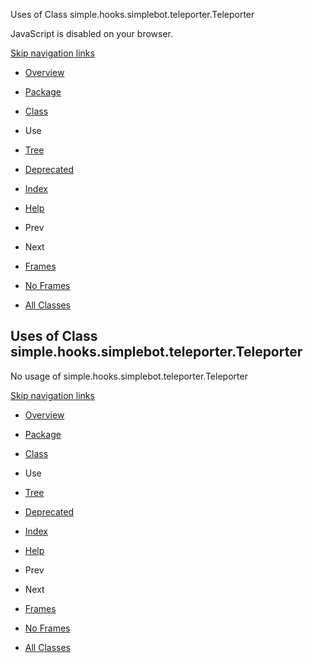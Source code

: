 Uses of Class simple.hooks.simplebot.teleporter.Teleporter   <!-- try { if (location.href.indexOf('is-external=true') == -1) { parent.document.title="Uses of Class simple.hooks.simplebot.teleporter.Teleporter"; } } catch(err) { } //-->

JavaScript is disabled on your browser.

[Skip navigation links](#skip.navbar.top "Skip navigation links")

*   [Overview](../../../../../overview-summary.html)
*   [Package](../package-summary.html)
*   [Class](../../../../../simple/hooks/simplebot/teleporter/Teleporter.html "class in simple.hooks.simplebot.teleporter")
*   Use
*   [Tree](../package-tree.html)
*   [Deprecated](../../../../../deprecated-list.html)
*   [Index](../../../../../index-files/index-1.html)
*   [Help](../../../../../help-doc.html)

*   Prev
*   Next

*   [Frames](../../../../../index.html?simple/hooks/simplebot/teleporter/class-use/Teleporter.html)
*   [No Frames](Teleporter.html)

*   [All Classes](../../../../../allclasses-noframe.html)

<!-- allClassesLink = document.getElementById("allclasses\_navbar\_top"); if(window==top) { allClassesLink.style.display = "block"; } else { allClassesLink.style.display = "none"; } //-->

Uses of Class  
simple.hooks.simplebot.teleporter.Teleporter
------------------------------------------------------------

No usage of simple.hooks.simplebot.teleporter.Teleporter

[Skip navigation links](#skip.navbar.bottom "Skip navigation links")

*   [Overview](../../../../../overview-summary.html)
*   [Package](../package-summary.html)
*   [Class](../../../../../simple/hooks/simplebot/teleporter/Teleporter.html "class in simple.hooks.simplebot.teleporter")
*   Use
*   [Tree](../package-tree.html)
*   [Deprecated](../../../../../deprecated-list.html)
*   [Index](../../../../../index-files/index-1.html)
*   [Help](../../../../../help-doc.html)

*   Prev
*   Next

*   [Frames](../../../../../index.html?simple/hooks/simplebot/teleporter/class-use/Teleporter.html)
*   [No Frames](Teleporter.html)

*   [All Classes](../../../../../allclasses-noframe.html)

<!-- allClassesLink = document.getElementById("allclasses\_navbar\_bottom"); if(window==top) { allClassesLink.style.display = "block"; } else { allClassesLink.style.display = "none"; } //-->